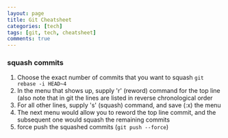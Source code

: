 ```yaml
---
layout: page
title: Git Cheatsheet
categories: [tech]
tags: [git, tech, cheatsheet]
comments: true 
---
```


### squash commits
1. Choose the exact number of commits that you want to squash
```git rebase -i HEAD~4```
1. In the menu that shows up, supply 'r' (reword) command for the top line (also note that in git the lines are listed in reverse chronological order
1. For all other lines, supply 's' (squash) command, and save (:x) the menu  
1. The next menu would allow you to reword the top line commit, and the subsequent one would squash the remaining commits
1. force push the squashed commits (```git push --force```)  
